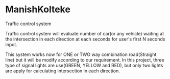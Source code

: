 # ManishKolteke
Traffic control system

Traffic control system will evaluate number of car(or any vehicle) waiting at the intersection in each direction at each seconds
for user's first N seconds input. 

This system works now for ONE or TWO way combination road(Straight line) but it will be modify according to our requirement.
In this project, three type of signal lights are use(GREEN, YELLOW and RED), but only two lights are apply for calculating 
 intersection in each direction.
